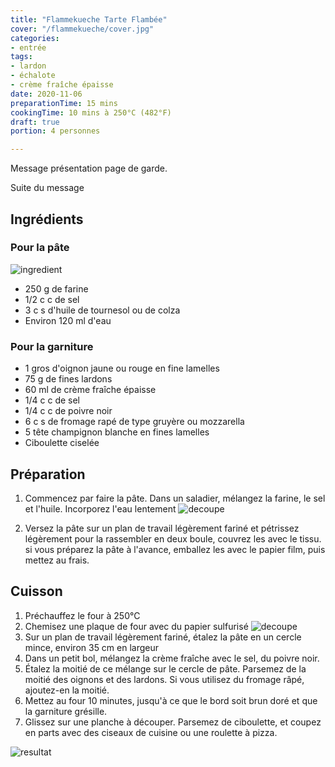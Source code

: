 ```yaml
---
title: "Flammekueche Tarte Flambée"
cover: "/flammekueche/cover.jpg"
categories:
- entrée
tags:
- lardon
- échalote
- crème fraîche épaisse
date: 2020-11-06
preparationTime: 15 mins
cookingTime: 10 mins à 250°C (482°F)
draft: true
portion: 4 personnes

---
```


Message présentation page de garde. 
<!--more--> 
Suite du message

## Ingrédients 

### Pour la pâte

![ingredient](01.jpg)

- 250 g de farine
- 1/2 c c de sel
- 3 c s d'huile de tournesol ou de colza
- Environ 120 ml d'eau

### Pour la garniture

- 1 gros d'oignon jaune ou rouge en fine lamelles
- 75 g de fines lardons
- 60 ml de crème fraîche épaisse
- 1/4 c c de sel
- 1/4 c c de poivre noir
- 6 c s de fromage rapé de type gruyère ou mozzarella
- 5 tête champignon blanche en fines lamelles
- Ciboulette ciselée

## Préparation ##

1. Commencez par faire la pâte. Dans un saladier, mélangez la farine, le sel et l'huile. Incorporez l'eau lentement 
![decoupe](02.jpg)

2. Versez la pâte sur un plan de travail légèrement fariné et pétrissez légèrement pour la rassembler en deux boule, couvrez les avec le tissu. si vous préparez la pâte à l'avance, emballez les avec le papier film, puis mettez au frais.

## Cuisson ##

1. Préchauffez le four à 250°C
2. Chemisez une plaque de four avec du papier sulfurisé 
![decoupe](03.jpg)
3. Sur un plan de travail légèrement fariné, étalez la pâte en un cercle mince, environ 35 cm en largeur 
4. Dans un petit bol, mélangez la crème fraîche avec le sel, du poivre noir.
5. Étalez la moitié de ce mélange sur le cercle de pâte. Parsemez de la moitié des oignons et des lardons. Si vous utilisez du fromage râpé, ajoutez-en la moitié.
6. Mettez au four 10 minutes, jusqu'à ce que le bord soit brun doré et que la garniture grésille.
7. Glissez sur une planche à découper. Parsemez de ciboulette, et coupez en parts avec des ciseaux de cuisine ou une roulette à pizza. 

![resultat](04.jpg)



